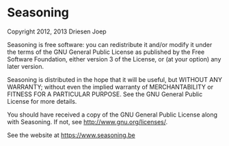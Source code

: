 Seasoning
=========

Copyright 2012, 2013 Driesen Joep

Seasoning is free software: you can redistribute it and/or modify
it under the terms of the GNU General Public License as published by
the Free Software Foundation, either version 3 of the License, or
(at your option) any later version.

Seasoning is distributed in the hope that it will be useful,
but WITHOUT ANY WARRANTY; without even the implied warranty of
MERCHANTABILITY or FITNESS FOR A PARTICULAR PURPOSE.  See the
GNU General Public License for more details.

You should have received a copy of the GNU General Public License
along with Seasoning.  If not, see <http://www.gnu.org/licenses/>.

See the website at https://www.seasoning.be
